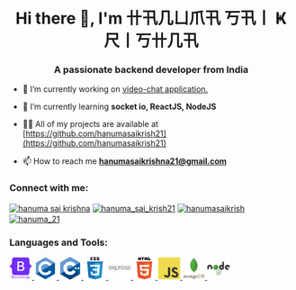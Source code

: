 <h1 align="center">Hi there 👋, I'm 卄卂几ㄩ爪卂 丂卂丨 Ҝ尺丨丂卄几卂</h1>
<h3 align="center">A passionate backend developer from India</h3>

- 🔭 I’m currently working on [video-chat application.](https://github.com/hanumasaikrish21/video-chat-app-cc)

- 🌱 I’m currently learning **socket io, ReactJS, NodeJS**

- 👨‍💻 All of my projects are available at [https://github.com/hanumasaikrish21](https://github.com/hanumasaikrish21)

- 📫 How to reach me **hanumasaikrishna21@gmail.com**

<h3 align="left">Connect with me:</h3>
<p align="left">
<a href=https://www.linkedin.com/in/hanumasaikrish21?lipi=urn%3Ali%3Apage%3Ad_flagship3_profile_view_base_contact_details%3BE6juLIyKR%2B6VA%2BlLuSFdTA%3D%3D" target="blank"><img align="center" src="https://raw.githubusercontent.com/rahuldkjain/github-profile-readme-generator/master/src/images/icons/Social/linked-in-alt.svg" alt="hanuma sai krishna" height="30" width="40" /></a>
<a href="https://instagram.com/hanuma_sai_krish21" target="blank"><img align="center" src="https://raw.githubusercontent.com/rahuldkjain/github-profile-readme-generator/master/src/images/icons/Social/instagram.svg" alt="hanuma_sai_krish21" height="30" width="40" /></a>
<a href="https://www.codechef.com/users/hanumasaikrish" target="blank"><img align="center" src="https://cdn.jsdelivr.net/npm/simple-icons@3.1.0/icons/codechef.svg" alt="hanumasaikrish" height="30" width="40" /></a>
<a href="https://codeforces.com/profile/hanuma_21" target="blank"><img align="center" src="https://raw.githubusercontent.com/rahuldkjain/github-profile-readme-generator/master/src/images/icons/Social/codeforces.svg" alt="hanuma_21" height="30" width="40" /></a>
</p>

<h3 align="left">Languages and Tools:</h3>
<p align="left"> <a href="https://getbootstrap.com" target="_blank" rel="noreferrer"> <img src="https://raw.githubusercontent.com/devicons/devicon/master/icons/bootstrap/bootstrap-plain-wordmark.svg" alt="bootstrap" width="40" height="40"/> </a> <a href="https://www.cprogramming.com/" target="_blank" rel="noreferrer"> <img src="https://raw.githubusercontent.com/devicons/devicon/master/icons/c/c-original.svg" alt="c" width="40" height="40"/> </a> <a href="https://www.w3schools.com/cpp/" target="_blank" rel="noreferrer"> <img src="https://raw.githubusercontent.com/devicons/devicon/master/icons/cplusplus/cplusplus-original.svg" alt="cplusplus" width="40" height="40"/> </a> <a href="https://www.w3schools.com/css/" target="_blank" rel="noreferrer"> <img src="https://raw.githubusercontent.com/devicons/devicon/master/icons/css3/css3-original-wordmark.svg" alt="css3" width="40" height="40"/> </a> <a href="https://expressjs.com" target="_blank" rel="noreferrer"> <img src="https://raw.githubusercontent.com/devicons/devicon/master/icons/express/express-original-wordmark.svg" alt="express" width="40" height="40"/> </a> <a href="https://www.w3.org/html/" target="_blank" rel="noreferrer"> <img src="https://raw.githubusercontent.com/devicons/devicon/master/icons/html5/html5-original-wordmark.svg" alt="html5" width="40" height="40"/> </a> <a href="https://developer.mozilla.org/en-US/docs/Web/JavaScript" target="_blank" rel="noreferrer"> <img src="https://raw.githubusercontent.com/devicons/devicon/master/icons/javascript/javascript-original.svg" alt="javascript" width="40" height="40"/> </a> <a href="https://www.mongodb.com/" target="_blank" rel="noreferrer"> <img src="https://raw.githubusercontent.com/devicons/devicon/master/icons/mongodb/mongodb-original-wordmark.svg" alt="mongodb" width="40" height="40"/> </a> <a href="https://nodejs.org" target="_blank" rel="noreferrer"> <img src="https://raw.githubusercontent.com/devicons/devicon/master/icons/nodejs/nodejs-original-wordmark.svg" alt="nodejs" width="40" height="40"/> </a> </p>
